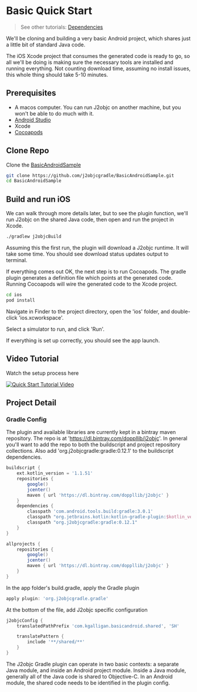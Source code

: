 # Basic Quick Start

> See other tutorials: [Dependencies](/basicsamples/dependencies.html)

We'll be cloning and building a very basic Android project, which shares
just a little bit of standard Java code.

The iOS Xcode project that consumes the generated code is ready to go,
so all we'll be doing is making sure the necessary tools are installed and running
everything. Not counting download time, assuming no install issues, this whole
thing should take 5-10 minutes.

## Prerequisites

+ A macos computer. You can run J2objc on another machine, but you won't be able to do much with it.
+ [Android Studio](https://developer.android.com/studio/index.html)
+ Xcode
+ [Cocoapods](https://cocoapods.org/)

## Clone Repo

Clone the [BasicAndroidSample](https://github.com/j2objcgradle/BasicAndroidSample)

```bash
git clone https://github.com/j2objcgradle/BasicAndroidSample.git
cd BasicAndroidSample
```

## Build and run iOS

We can walk through more details later, but to see the plugin function, we'll
run J2objc on the shared Java code, then open and run the project in Xcode.

```bash
./gradlew j2objcBuild
```

Assuming this the first run, the plugin will download a J2objc runtime. It will take
some time. You should see download status updates output to terminal.

If everything comes out OK, the next step is to run Cocoapods. The gradle plugin
generates a definition file which points at the generated code. Running Cocoapods
will wire the generated code to the Xcode project.

```bash
cd ios
pod install
```

Navigate in Finder to the project directory, open the 'ios' folder, and double-click
'ios.xcworkspace'.

Select a simulator to run, and click 'Run'.

If everything is set up correctly, you should see the app launch.

## Video Tutorial

Watch the setup process here

[![Quick Start Tutorial Video](https://img.youtube.com/vi/ecX74fpHtOo/0.jpg)](https://www.youtube.com/watch?v=ecX74fpHtOo)

## Project Detail

### Gradle Config

The plugin and available libraries are currently kept in a bintray maven repository. The repo is at 'https://dl.bintray.com/doppllib/j2objc'.
In general you'll want to add the repo to both the buildscript and project repository collections. Also add 'org.j2objcgradle:gradle:0.12.1' to the
buildscript dependencies.

```groovy
buildscript {
    ext.kotlin_version = '1.1.51'
    repositories {
        google()
        jcenter()
        maven { url 'https://dl.bintray.com/doppllib/j2objc' }
    }
    dependencies {
        classpath 'com.android.tools.build:gradle:3.0.1'
        classpath "org.jetbrains.kotlin:kotlin-gradle-plugin:$kotlin_version"
        classpath "org.j2objcgradle:gradle:0.12.1"
    }
}

allprojects {
    repositories {
        google()
        jcenter()
        maven { url 'https://dl.bintray.com/doppllib/j2objc' }
    }
}
```

In the app folder's build.gradle, apply the Gradle plugin

```groovy
apply plugin: 'org.j2objcgradle.gradle'
```

At the bottom of the file, add J2objc specific configuration

```groovy
j2objcConfig {
    translatedPathPrefix 'com.kgalligan.basicandroid.shared', 'SH'

    translatePattern {
        include '**/shared/**'
    }
}
```

The J2objc Gradle plugin can operate in two basic contexts: a separate Java module, and inside an Android project module.
Inside a Java module, generally all of the Java code is shared to Objective-C. In an Android module, the shared
code needs to be identified in the plugin config.
